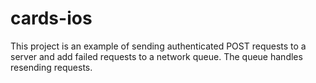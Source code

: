 cards-ios
=========
This project is an example of sending authenticated POST requests to a server and add failed requests to a network queue. 
The queue handles resending requests.